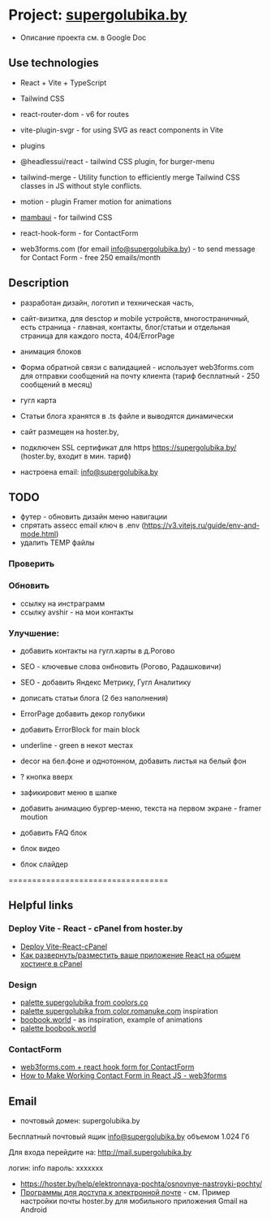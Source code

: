 # Project: [supergolubika.by](http://supergolubika.by)
- Описание проекта cм. в Google Doc

## Use technologies
- React + Vite + TypeScript
- Tailwind CSS

- react-router-dom - v6 for routes
- vite-plugin-svgr - for using SVG as react components in Vite
- plugins
- @headlessui/react - tailwind CSS plugin, for burger-menu
- tailwind-merge - Utility function to efficiently merge Tailwind CSS classes in JS without style conflicts.
- motion - plugin Framer motion for animations
- [mambaui](https://mambaui.com/) - for tailwind CSS

- react-hook-form - for ContactForm
- web3forms.com (for email info@supergolubika.by) - to send message for Contact Form - free 250 emails/month

## Description
- разработан дизайн, логотип и техническая часть,
- сайт-визитка, для desctop и mobile устройств, многостраничный, есть страница - главная, контакты, блог/статьи и отдельная страница для каждого поста, 404/ErrorPage
- анимация блоков

- Форма обратной связи с валидацией - использует web3forms.com для отправки сообщений на почту клиента (тариф бесплатный - 250 сообщений в месяц)
- гугл карта
- Статьи блога хранятся в .ts файле и выводятся динамически
- сайт размещен на hoster.by, 
- подключен SSL сертификат для https https://supergolubika.by/ (hoster.by, входит в мин. тариф)
- настроена email: info@supergolubika.by

## TODO
- футер - обновить дизайн меню навигации
- спрятать assecc email ключ в .env (https://v3.vitejs.ru/guide/env-and-mode.html)
- удалить TEMP файлы

### Проверить

### Обновить
- ссылку на инстраграмм
- ccылку avshir - на мои контакты

### Улучшение:
- добавить контакты на гугл.карты в д.Рогово
- SEO - ключевые слова онбновить (Рогово, Радашковичи)
- SEO - добавить Яндекс Метрику, Гугл Аналитику
- дописать статьи блога (2 без наполнения)

- ErrorPage добавить декор голубики
- добавить ErrorBlock for main block
- underline - green в некот местах
- decor на бел.фоне и однотонном, добавить листья на белый фон
- ? кнопка вверх

- зафикировит меню в шапке
- добавить анимацию бургер-меню, текста на первом экране - framer moution

- добавить FAQ блок
- блок видео
- блок слайдер


==================================
## Helpful links
### Deploy Vite - React - cPanel from hoster.by
- [Deploy Vite-React-cPanel](https://www.linkedin.com/pulse/simple-guide-deploying-your-vite-react-app-cpanel-shishir-c4esc/)
- [Как развернуть/разместить ваше приложение React на общем хостинге в cPanel](https://hayhost.am/knowledgebase/263/-How-to-DeployorHost-your-React-App-on-Shared-Hosting-in-cPanel.html?language=russian)


### Design
- [palette supergolubika from coolors.co](https://coolors.co/2f3e56-c6d2e6-cae5c7-ead4c2-454545-f5f5f5)
- [palette supergolubika from color.romanuke.com](https://color.romanuke.com/tsvetovaya-palitra-3716/)
inspiration
- [boobook.world](https://www.boobook.world/) - as inspiration, example of animations
- [palette boobook.world](https://coolors.co/palette/2c1e49-c098fe-f4eff5-fcbb9a-473656)


### ContactForm
- [web3forms.com + react hook form for ContactForm](https://docs.web3forms.com/how-to-guides/js-frameworks/react-js/react-js)
- [How to Make Working Contact Form in React JS - web3forms](https://www.youtube.com/watch?v=94_6JPDi13g)

## Email
- почтовый домен: supergolubika.by

Бесплатный почтовый ящик
info@supergolubika.by объемом 1.024 Гб

Для входа перейдите на:
http://mail.supergolubika.by

логин: info
пароль: xxxxxxx

- https://hoster.by/help/elektronnaya-pochta/osnovnye-nastroyki-pochty/
- [Программы для доступа к электронной почте](https://hoster.by/help/elektronnaya-pochta/programmy-dlya-dostupa-k-elektronnoy-pochte/) - см. Пример настройки почты hoster.by для мобильного приложения Gmail на Android